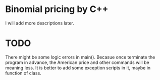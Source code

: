 # Binomial pricing by C++
I will add more descriptions later.
# TODO
There might be some logic errors in main(). Becasue once terminate the program in advance, the American price and other commands will be meaning less. It is better to add some exception scripts in it, maybe in function of class.
